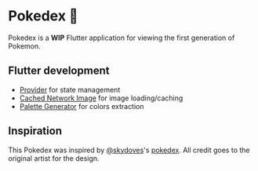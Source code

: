 # Pokedex 👾

Pokedex is a **WIP** Flutter application for viewing the first generation of Pokemon.

## Flutter development
* [Provider](https://github.com/rrousselGit/provider) for state management
* [Cached Network Image](https://github.com/Baseflow/flutter_cached_network_image) for image loading/caching
* [Palette Generator](https://github.com/flutter/packages) for colors extraction

## Inspiration

This Pokedex was inspired by [@skydoves](https://github.com/skydoves)'s [pokedex](https://github.com/skydoves/Pokedex).
All credit goes to the original artist for the design.



